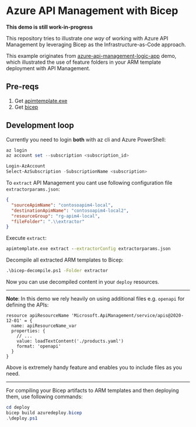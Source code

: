 # Azure API Management with Bicep

**This demo is still work-in-progress**

This repository tries to illustrate *one way* of working with
Azure API Management by leveraging Bicep as the Infrastructure-as-Code approach.

This example originates from [azure-api-management-logic-app](https://github.com/JanneMattila/329-azure-api-management-logic-app)
demo, which illustrated the use of feature folders in your ARM template deployment with API Management.

## Pre-reqs

1. Get [apimtemplate.exe](https://github.com/Azure/azure-api-management-devops-resource-kit/tree/master/src/APIM_ARMTemplate)
2. Get [bicep](https://github.com/Azure/bicep)

## Development loop

Currently you need to login **both** with az cli and Azure PowerShell:

```powershell
az login
az account set --subscription <subscription_id>

Login-AzAccount
Select-AzSubscription -SubscriptionName <subscription>
```

To `extract` API Management you cant use following configuration file `extractorparams.json`:

```json
{
  "sourceApimName": "contosoapim4-local",
  "destinationApimName": "contosoapim4-local2",
  "resourceGroup": "rg-apim4-local",
  "fileFolder": ".\\extractor"
}
```

Execute `extract`:

```cmd
apimtemplate.exe extract --extractorConfig extractorparams.json
```

Decompile all extracted ARM templates to Bicep:

```cmd
.\bicep-decompile.ps1 -Folder extractor
```

Now you can use decompiled content in your `deploy` resources.

----

**Note**: In this demo we rely heavily on using additional files
e.g. `openapi` for defining the APIs:

```bicep
resource apiResourceName 'Microsoft.ApiManagement/service/apis@2020-12-01' = {
  name: apiResourceName_var
  properties: {
    // ...
    value: loadTextContent('./products.yaml')
    format: 'openapi'
  }
}
```

Above is extremely handy feature and enables you to include files as you need.

----

For compiling your Bicep artifacts to ARM templates and then deploying them,
use following commands:

```powershell
cd deploy
bicep build azuredeploy.bicep
.\deploy.ps1
```

